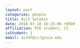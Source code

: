 ```yaml
---
layout: post
categories: people
title: Asif Salekin
date: 2018-07-18 16:25:06 +0500
affiliation: PhD student, CS
isStudent: 1
email: as3df@virginia.edu
---
```

